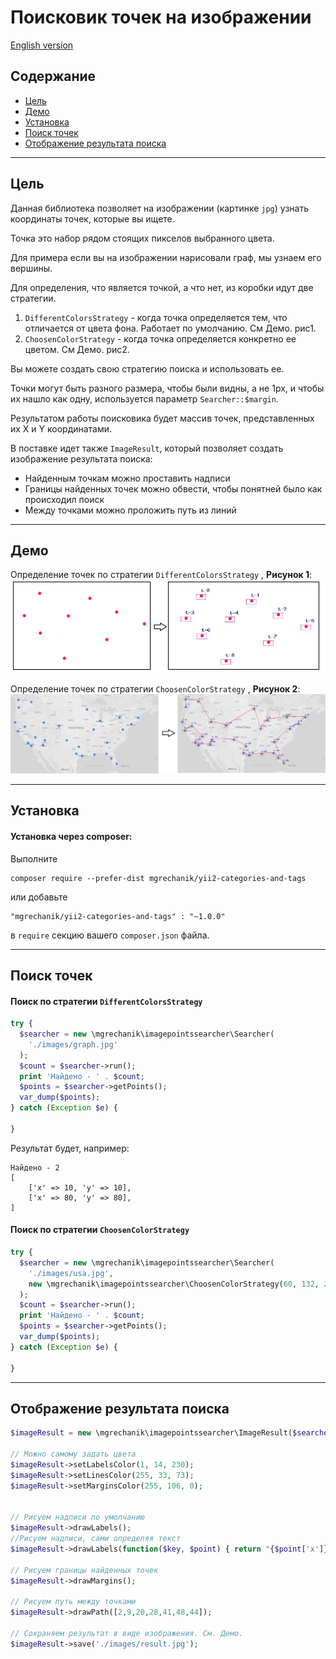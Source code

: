 # Поисковик точек на изображении

[English version](../README.md)

## Содержание

* [Цель](#goal)
* [Демо](#demo)
* [Установка](#installing)
* [Поиск точек](#search)
* [Отображение результата поиска](#display-result)


---

## Цель <span id="goal"></span>

Данная библиотека позволяет на изображении (картинке ```jpg```) узнать координаты точек, которые вы ищете.

Точка это набор рядом стоящих пикселов выбранного цвета.

Для примера если вы на изображении нарисовали граф, мы узнаем его вершины.

Для определения, что является точкой, а что нет, из коробки идут две стратегии.

1. ```DifferentColorsStrategy``` - когда точка определяется тем, что отличается от цвета фона. Работает по умолчанию. См Демо. рис1.
2. ```ChoosenColorStrategy``` - когда точка определяется конкретно ее цветом.  См Демо. рис2.

Вы можете создать свою стратегию поиска и использовать ее.

Точки могут быть разного размера, чтобы были видны, а не 1px, и чтобы их нашло как одну, используется параметр ```Searcher::$margin```.

Результатом работы поисковика будет массив точек, представленных их X и Y координатами.

В поставке идет также ```ImageResult```, который позволяет создать изображение результата поиска:
- Найденным точкам можно проставить надписи
- Границы найденных точек можно обвести, чтобы понятней было как происходил поиск
- Между точками можно проложить путь из линий


---

## Демо <span id="demo"></span>

Определение точек по стратегии ```DifferentColorsStrategy``` , **Рисунок 1**:
![Определение точек на изображении](https://raw.githubusercontent.com/mgrechanik/image-points-searcher/main/docs/first.jpg "Определение точек на изображении")


Определение точек по стратегии ```ChoosenColorStrategy``` , **Рисунок 2**:
![Определение точек на изображении](https://raw.githubusercontent.com/mgrechanik/image-points-searcher/main/docs/second.jpg "Определение точек на изображении карты США")

	
---
    
## Установка <span id="installing"></span>

#### Установка через composer:

Выполните
```
composer require --prefer-dist mgrechanik/yii2-categories-and-tags
```

или добавьте
```
"mgrechanik/yii2-categories-and-tags" : "~1.0.0"
```
в  `require` секцию вашего `composer.json` файла.



---

## Поиск точек  <span id="search"></span> 

#### Поиск по стратегии ```DifferentColorsStrategy```
```php
try {
  $searcher = new \mgrechanik\imagepointssearcher\Searcher(
    './images/graph.jpg'
  );
  $count = $searcher->run();
  print 'Найдено - ' . $count;
  $points = $searcher->getPoints();
  var_dump($points);
} catch (Exception $e) {
	
}
```
Результат будет, например:
```
Найдено - 2
[
	['x' => 10, 'y' => 10],
	['x' => 80, 'y' => 80],
]
```

#### Поиск по стратегии ```ChoosenColorStrategy```
```php
try {
  $searcher = new \mgrechanik\imagepointssearcher\Searcher(
    './images/usa.jpg',
    new \mgrechanik\imagepointssearcher\ChoosenColorStrategy(60, 132, 253)
  );
  $count = $searcher->run();
  print 'Найдено - ' . $count;
  $points = $searcher->getPoints();
  var_dump($points);
} catch (Exception $e) {
	
}
```

---

## Отображение результата поиска  <span id="display-result"></span>   

```php
$imageResult = new \mgrechanik\imagepointssearcher\ImageResult($searcher);

// Можно самому задать цвета
$imageResult->setLabelsColor(1, 14, 230);
$imageResult->setLinesColor(255, 33, 73);
$imageResult->setMarginsColor(255, 106, 0);


// Рисуем надписи по умолчанию
$imageResult->drawLabels();
//Рисуем надписи, сами определяя текст
$imageResult->drawLabels(function($key, $point) { return "{$point['x']},{$point['y']}";});

// Рисуем границы найденных точек
$imageResult->drawMargins();

// Рисуем путь между точками
$imageResult->drawPath([2,9,20,28,41,48,44]);

// Сохраняем результат в виде изображения. См. Демо.
$imageResult->save('./images/result.jpg');
```